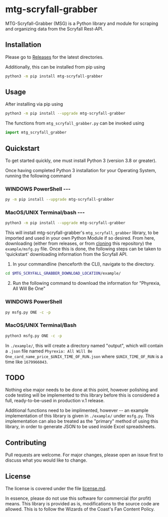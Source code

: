 # mtg-scryfall-grabber

MTG-Scryfall-Grabber (MSG) is a Python library and module for scraping and organizing data from the Scryfall Rest-API.

## Installation

Please go to [Releases](https://github.com/Contrastellar/mtg-scryfall-grabber/releases) for the latest directories.

Additionally, this can be installed from pip using

```bash
python3 -m pip install mtg-scryfall-grabber
```


## Usage

After installing via pip using 
```bash
python3 -m pip install --upgrade mtg-scryfall-grabber
```

The functions from `mtg_scryfall_grabber.py` can be invoked using
```python
import mtg_scryfall_grabber
```

## Quickstart
To get started quickly, one must install Python 3 (version 3.8 or greater).

Once having completed Python 3 installation for your Operating System, running the following command

### WINDOWS PowerShell ---
```bash
py -m pip install --upgrade mtg-scryfall-grabber
```

### MacOS/UNIX Terminal/bash ---
```bash
python3 -m pip install --upgrade mtg-scryfall-grabber
```

This will install mtg-scryfall-grabber's `mtg_scryfall_grabber` library, to be imported and used in your own Python Module if so desired.
From here, downloading (either from releases, or from [cloning](https://docs.github.com/en/repositories/creating-and-managing-repositories/cloning-a-repository) this repository) the `example/msfg.py` file. Once this is done, the following steps can be taken to 'quickstart' downloading information from the Scryfall API.

1. In your commandline (henceforth the CLI), navigate to the directory.
```bash
cd $MTG_SCRYFALL_GRABBER_DOWNLOAD_LOCATION/example/
```
2. Run the following command to download the information for "Phyrexia, All Will Be One"
### WINDOWS PowerShell
```bash
py msfg.py ONE -c -p
```

### MacOS/UNIX Terminal/Bash
```bash
python3 msfg.py ONE -c -p
```

In `./example/`, this will create a directory named "output", which will contain a `.json` file named `Phyrexia: All Will Be One_card_name_price_$UNIX_TIME_OF_RUN.json` where `$UNIX_TIME_OF_RUN` is a time like `1679966043`.

## TODO

Nothing else major needs to be done at this point, however polishing and code testing will be implemented to this library before this is considered a full, ready-to-be-used in production v.1 release.

Additional functions need to be implimented, however -- an example implementation of this library is given in `./example/` under `msfg.py`. This implementation can also be treated as the "primary" method of using this library, in order to generate JSON to be used inside Excel spreadsheets.

## Contributing

Pull requests are welcome. For major changes, please open an issue first
to discuss what you would like to change.

## License
The license is covered under the file [license.md](https://github.com/Contrastellar/mtg-scryfall-grabber/blob/main/license.md).

In essence, please do not use this software for commercial (for profit) means. This library is provided as is, modifications to the source code are allowed. This is to follow the Wizards of the Coast's Fan Content Policy.
